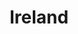 ---
layout: single-page
id: overview
nav: true
nav-order: 1
title: Ireland

banner:
  attribution: "<a href=\"#photo-link\">Photo</a> by username / <a rel=\"nofollow\" href=\"https://creativecommons.org/licenses/by/2.0/\">CC BY</a>"

primary-cta:
  label: See All Offers
  link: "#offers"
---